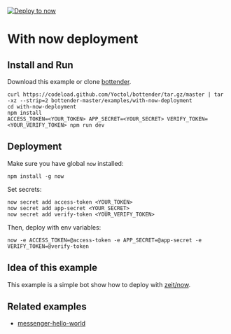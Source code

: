 [![Deploy to now](https://deploy.now.sh/static/button.svg)](https://deploy.now.sh/?repo=https://github.com/Yoctol/bottender/tree/master/examples/with-now-deployment)

# With now deployment

## Install and Run

Download this example or clone [bottender](https://github.com/Yoctol/bottender).

```
curl https://codeload.github.com/Yoctol/bottender/tar.gz/master | tar -xz --strip=2 bottender-master/examples/with-now-deployment
cd with-now-deployment
npm install
ACCESS_TOKEN=<YOUR_TOKEN> APP_SECRET=<YOUR_SECRET> VERIFY_TOKEN=<YOUR_VERIFY_TOKEN> npm run dev
```

## Deployment

Make sure you have global `now` installed:

```
npm install -g now
```

Set secrets:

```
now secret add access-token <YOUR_TOKEN>
now secret add app-secret <YOUR_SECRET>
now secret add verify-token <YOUR_VERIFY_TOKEN>
```

Then, deploy with env variables:

```
now -e ACCESS_TOKEN=@access-token -e APP_SECRET=@app-secret -e VERIFY_TOKEN=@verify-token
```

## Idea of this example

This example is a simple bot show how to deploy with [zeit/now](https://zeit.co/now).

## Related examples

- [messenger-hello-world](../messenger-hello-world)
